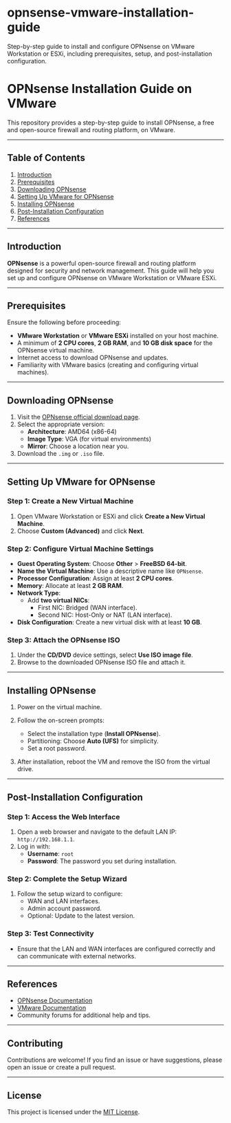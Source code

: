 # opnsense-vmware-installation-guide
Step-by-step guide to install and configure OPNsense on VMware Workstation or ESXi, including prerequisites, setup, and post-installation configuration.


# OPNsense Installation Guide on VMware

This repository provides a step-by-step guide to install OPNsense, a free and open-source firewall and routing platform, on VMware.  

---

## Table of Contents
1. [Introduction](#introduction)  
2. [Prerequisites](#prerequisites)  
3. [Downloading OPNsense](#downloading-opnsense)  
4. [Setting Up VMware for OPNsense](#setting-up-vmware-for-opnsense)  
5. [Installing OPNsense](#installing-opnsense)  
6. [Post-Installation Configuration](#post-installation-configuration)  
7. [References](#references)  

---

## Introduction
**OPNsense** is a powerful open-source firewall and routing platform designed for security and network management. This guide will help you set up and configure OPNsense on VMware Workstation or VMware ESXi.

---

## Prerequisites
Ensure the following before proceeding:

- **VMware Workstation** or **VMware ESXi** installed on your host machine.  
- A minimum of **2 CPU cores**, **2 GB RAM**, and **10 GB disk space** for the OPNsense virtual machine.  
- Internet access to download OPNsense and updates.  
- Familiarity with VMware basics (creating and configuring virtual machines).  

---

## Downloading OPNsense
1. Visit the [OPNsense official download page](https://opnsense.org/download/).  
2. Select the appropriate version:
   - **Architecture**: AMD64 (x86-64)  
   - **Image Type**: VGA (for virtual environments)  
   - **Mirror**: Choose a location near you.  
3. Download the `.img` or `.iso` file.  

---

## Setting Up VMware for OPNsense
### Step 1: Create a New Virtual Machine
1. Open VMware Workstation or ESXi and click **Create a New Virtual Machine**.  
2. Choose **Custom (Advanced)** and click **Next**.  

### Step 2: Configure Virtual Machine Settings
- **Guest Operating System**: Choose **Other** > **FreeBSD 64-bit**.  
- **Name the Virtual Machine**: Use a descriptive name like `OPNsense`.  
- **Processor Configuration**: Assign at least **2 CPU cores**.  
- **Memory**: Allocate at least **2 GB RAM**.  
- **Network Type**:  
  - Add **two virtual NICs**:  
    - First NIC: Bridged (WAN interface).  
    - Second NIC: Host-Only or NAT (LAN interface).  
- **Disk Configuration**: Create a new virtual disk with at least **10 GB**.  

### Step 3: Attach the OPNsense ISO
1. Under the **CD/DVD** device settings, select **Use ISO image file**.  
2. Browse to the downloaded OPNsense ISO file and attach it.  

---

## Installing OPNsense
1. Power on the virtual machine.  
2. Follow the on-screen prompts:  
   - Select the installation type (**Install OPNsense**).  
   - Partitioning: Choose **Auto (UFS)** for simplicity.  
   - Set a root password.  

3. After installation, reboot the VM and remove the ISO from the virtual drive.  

---

## Post-Installation Configuration
### Step 1: Access the Web Interface
1. Open a web browser and navigate to the default LAN IP: `http://192.168.1.1`.  
2. Log in with:  
   - **Username**: `root`  
   - **Password**: The password you set during installation.  

### Step 2: Complete the Setup Wizard
1. Follow the setup wizard to configure:  
   - WAN and LAN interfaces.  
   - Admin account password.  
   - Optional: Update to the latest version.  

### Step 3: Test Connectivity
- Ensure that the LAN and WAN interfaces are configured correctly and can communicate with external networks.  

---

## References
- [OPNsense Documentation](https://docs.opnsense.org/)  
- [VMware Documentation](https://www.vmware.com/support.html)  
- Community forums for additional help and tips.  

---

## Contributing
Contributions are welcome! If you find an issue or have suggestions, please open an issue or create a pull request.  

---

## License
This project is licensed under the [MIT License](LICENSE).  

